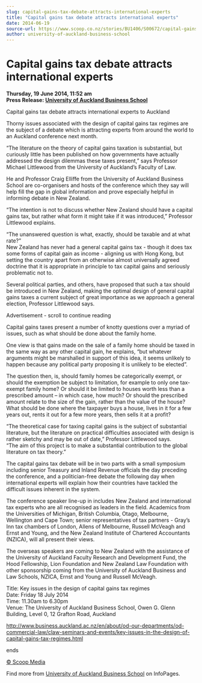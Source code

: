 ```yaml
---
slug: capital-gains-tax-debate-attracts-international-experts
title: "Capital gains tax debate attracts international experts"
date: 2014-06-19
source-url: https://www.scoop.co.nz/stories/BU1406/S00672/capital-gains-tax-debate-attracts-international-experts.htm
author: university-of-auckland-business-school
---
```

Capital gains tax debate attracts international experts
=======================================================

**Thursday, 19 June 2014, 11:52 am**  
**Press Release: [University of Auckland Business School](https://info.scoop.co.nz/University_of_Auckland_Business_School)**

Capital gains tax debate attracts international experts to Auckland

  
Thorny issues associated with the design of capital gains tax regimes are the subject of a debate which is attracting experts from around the world to an Auckland conference next month.

“The literature on the theory of capital gains taxation is substantial, but curiously little has been published on how governments have actually addressed the design dilemmas these taxes present,” says Professor Michael Littlewood from the University of Auckland’s Faculty of Law.

He and Professor Craig Elliffe from the University of Auckland Business School are co-organisers and hosts of the conference which they say will help fill the gap in global information and prove especially helpful in informing debate in New Zealand.

“The intention is not to discuss whether New Zealand should have a capital gains tax, but rather what form it might take if it was introduced,” Professor Littlewood explains.

“The unanswered question is what, exactly, should be taxable and at what rate?”  
New Zealand has never had a general capital gains tax - though it does tax some forms of capital gain as income - aligning us with Hong Kong, but setting the country apart from an otherwise almost universally agreed doctrine that it is appropriate in principle to tax capital gains and seriously problematic not to.

Several political parties, and others, have proposed that such a tax should be introduced in New Zealand, making the optimal design of general capital gains taxes a current subject of great importance as we approach a general election, Professor Littlewood says.

Advertisement - scroll to continue reading





Capital gains taxes present a number of knotty questions over a myriad of issues, such as what should be done about the family home.

One view is that gains made on the sale of a family home should be taxed in the same way as any other capital gain, he explains, “but whatever arguments might be marshalled in support of this idea, it seems unlikely to happen because any political party proposing it is unlikely to be elected”.

The question then, is, should family homes be categorically exempt, or should the exemption be subject to limitation, for example to only one tax-exempt family home? Or should it be limited to houses worth less than a prescribed amount – in which case, how much? Or should the prescribed amount relate to the size of the gain, rather than the value of the house? What should be done where the taxpayer buys a house, lives in it for a few years out, rents it out for a few more years, then sells it at a profit?

“The theoretical case for taxing capital gains is the subject of substantial literature, but the literature on practical difficulties associated with design is rather sketchy and may be out of date,” Professor Littlewood says.  
“The aim of this project is to make a substantial contribution to the global literature on tax theory.”

The capital gains tax debate will be in two parts with a small symposium including senior Treasury and Inland Revenue officials the day preceding the conference, and a politician-free debate the following day when international experts will explain how their countries have tackled the difficult issues inherent in the system.

The conference speaker line-up in includes New Zealand and international tax experts who are all recognised as leaders in the field. Academics from the Universities of Michigan, British Columbia, Otago, Melbourne, Wellington and Cape Town; senior representatives of tax partners - Gray’s Inn tax chambers of London, Allens of Melbourne, Russell McVeagh and Ernst and Young, and the New Zealand Institute of Chartered Accountants (NZICA), will all present their views.

The overseas speakers are coming to New Zealand with the assistance of the University of Auckland Faculty Research and Development Fund, the Hood Fellowship, Lion Foundation and New Zealand Law Foundation with other sponsorship coming from the University of Auckland Business and Law Schools, NZICA, Ernst and Young and Russell McVeagh.

Title: Key issues in the design of capital gains tax regimes  
Date: Friday 18 July 2014  
Time: 11.30am to 6.30pm  
Venue: The University of Auckland Business School, Owen G. Glenn Building, Level 0, 12 Grafton Road, Auckland

http://www.business.auckland.ac.nz/en/about/od-our-departments/od-commercial-law/claw-seminars-and-events/key-issues-in-the-design-of-capital-gains-tax-regimes.html

ends

[© Scoop Media](http://www.scoop.co.nz/about/terms.html)

Find more from [University of Auckland Business School](https://info.scoop.co.nz/University_of_Auckland_Business_School) on InfoPages.